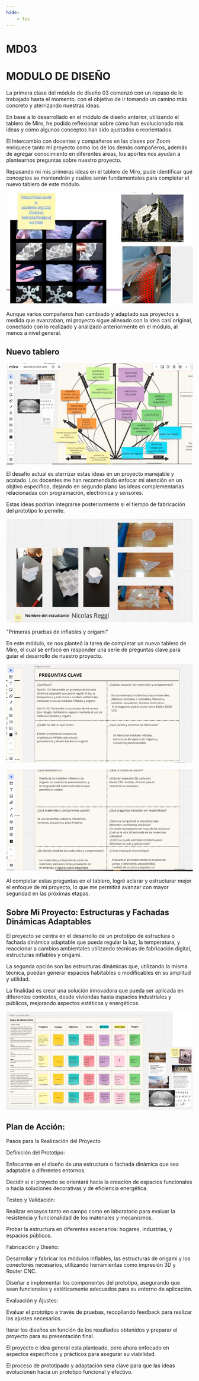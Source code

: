 ```yaml
---
hide:
    - toc
---
```


# MD03
# MODULO DE DISEÑO



La primera clase del módulo de diseño 03 comenzó con un repaso de lo trabajado hasta el momento, con el objetivo de ir tomando un camino más concreto y aterrizando nuestras ideas.


En base a lo desarrollado en el módulo de diseño anterior, utilizando el tablero de Miro, he podido reflexionar sobre cómo han evolucionado mis ideas y cómo algunos conceptos han sido ajustados o reorientados. 


El Intercambio con docentes y compañeros en las clases por Zoom enriquece tanto mi proyecto como los de los demás compañeros, además de agregar conocimiento en diferentes áreas, los aportes nos ayudan a plantearnos preguntas sobre nuestro proyecto.


Repasando mi mis primeras ideas en el tablero de Miro, pude identificar qué conceptos se mantendrán y cuáles serán fundamentales para completar el nuevo tablero de este módulo. 


![](../images/md03/md03_1.jpg)


Aunque varios compañeros han cambiado y adaptado sus proyectos a medida que avanzaban, mi proyecto sigue alineado con la idea casi original, conectado con lo realizado y analizado anteriormente en el módulo, al menos a nivel general.

<h2><b>Nuevo tablero</b></h2>

![](../images/md03/md03_3.jpg)


El desafío actual es aterrizar estas ideas en un proyecto manejable y acotado. Los docentes me han recomendado enfocar mi atención en un objtivo específico, dejando en segundo plano las ideas complementarias relacionadas con programación, electrónica y sensores.

 Estas ideas podrían integrarse posteriormente si el tiempo de fabricación del prototipo lo permite.

![](../images/md03/md03_2.jpg)


"Primeras pruebas de inflables y origami"


En este módulo, se nos planteó la tarea de completar un nuevo tablero de Miro, el cual se enfocó en responder una serie de preguntas clave para guiar el desarrollo de nuestro proyecto. 


![](../images/md03/md03_4.jpg)

![](../images/md03/md03_5.jpg)


Al completar estas preguntas en el tablero, logré aclarar y estructurar mejor el enfoque de mi proyecto, lo que me permitirá avanzar con mayor seguridad en las próximas etapas.


<h2><b>Sobre Mi Proyecto: Estructuras y Fachadas Dinámicas Adaptables</b></h2>


El proyecto se centra en el desarrollo de un prototipo de estructura o fachada dinámica adaptable que pueda regular la luz, la temperatura, y reaccionar a cambios ambientales utilizando técnicas de fabricación digital, estructuras inflables y origami.


La segunda opción son las estructuras dinámicas que, utilizando la misma técnica, puedan generar espacios habitables o modificables en su amplitud y utilidad. 


La finalidad es crear una solución innovadora que pueda ser aplicada en diferentes contextos, desde viviendas hasta espacios industriales y públicos, mejorando aspectos estéticos y energéticos.


![](../images/md03/md03_6.jpg)

<h2><b>Plan de Acción:</b></h2>

 Pasos para la Realización del Proyecto


Definición del Prototipo:


Enfocarme en el diseño de una estructura o fachada dinámica que sea adaptable a diferentes entornos.


Decidir si el proyecto se orientará hacia la creación de espacios funcionales o hacia soluciones decorativas y de eficiencia energética.


Testeo y Validación:


Realizar ensayos tanto en campo como en laboratorio para evaluar la resistencia y funcionalidad de los materiales y mecanismos.


Probar la estructura en diferentes escenarios: hogares, industrias, y espacios públicos.


Fabricación y Diseño:


Desarrollar y fabricar los módulos inflables, las estructuras de origami y los conectores necesarios, utilizando herramientas como impresión 3D y Router CNC.


Diseñar e implementar los componentes del prototipo, asegurando que sean funcionales y estéticamente adecuados para su entorno de aplicación.


Evaluación y Ajustes:


Evaluar el prototipo a través de pruebas, recopilando feedback para realizar los ajustes necesarios.


Iterar los diseños en función de los resultados obtenidos y preparar el proyecto para su presentación final.


El proyecto e idea general esta planteado, pero ahora enfocado en aspectos específicos y prácticos para asegurar su viabilidad. 


El proceso de prototipado y adaptación sera clave para que las ideas evolucionen hacia un prototipo funcional y efectivo.

